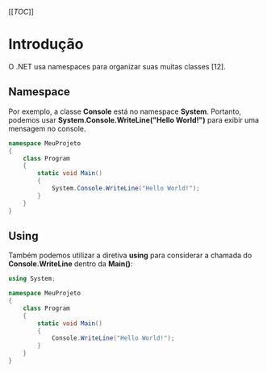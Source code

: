 [[_TOC_]]      

# Introdução

O .NET usa namespaces para organizar suas muitas classes [12].
## Namespace
Por exemplo, a classe **Console** está no namespace **System**. Portanto, podemos usar **System.Console.WriteLine("Hello World!")** para exibir uma mensagem no console.

```csharp
namespace MeuProjeto
{
    class Program
    {
        static void Main()
        {
            System.Console.WriteLine("Hello World!");
        }
    }
}
```

## Using
Também podemos utilizar a diretiva **using** para considerar a chamada do **Console.WriteLine** dentro da **Main()**:
```csharp
using System;

namespace MeuProjeto
{
    class Program
    {
        static void Main()
        {
            Console.WriteLine("Hello World!");
        }
    }
}
```
